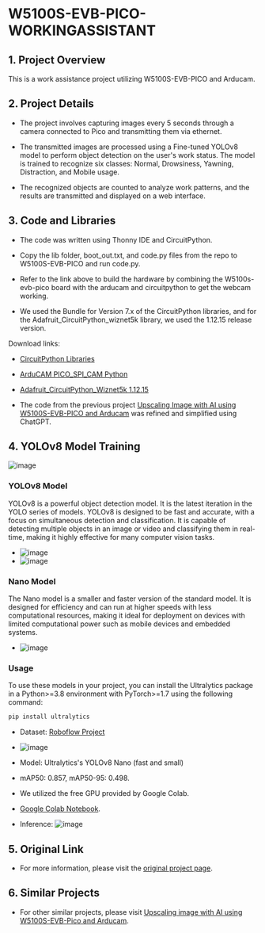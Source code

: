# W5100S-EVB-PICO-WORKINGASSISTANT

## 1. Project Overview
This is a work assistance project utilizing W5100S-EVB-PICO and Arducam.

## 2. Project Details
- The project involves capturing images every 5 seconds through a camera connected to Pico and transmitting them via ethernet.
  
- The transmitted images are processed using a Fine-tuned YOLOv8 model to perform object detection on the user's work status. The model is trained to recognize six classes: Normal, Drowsiness, Yawning, Distraction, and Mobile usage.
  
- The recognized objects are counted to analyze work patterns, and the results are transmitted and displayed on a web interface.

## 3. Code and Libraries
- The code was written using Thonny IDE and CircuitPython. 

- Copy the lib folder, boot_out.txt, and code.py files from the repo to W5100S-EVB-PICO and run code.py. 

- Refer to the link above to build the hardware by combining the W5100s-evb-pico board with the arducam and circuitpython to get the webcam working. 

- We used the Bundle for Version 7.x of the CircuitPython libraries, and for the Adafruit_CircuitPython_wiznet5k library, we used the 1.12.15 release version.

Download links:
- [CircuitPython Libraries](https://circuitpython.org/libraries)
- [ArduCAM PICO_SPI_CAM Python](https://github.com/ArduCAM/PICO_SPI_CAM/tree/master/Python)
- [Adafruit_CircuitPython_Wiznet5k 1.12.15](https://github.com/adafruit/Adafruit_CircuitPython_Wiznet5k/releases/tag/1.12.15)

- The code from the previous project [Upscaling Image with AI using W5100S-EVB-PICO and Arducam](https://maker.wiznet.io/Benjamin/projects/upscaling-image-with-ai-using-w5100s-evb-pico-and-arducam/) was refined and simplified using ChatGPT.

## 4. YOLOv8 Model Training

![image](https://github.com/dbtjr1103/W5100S-EVB-PICO-WORKINGASSISTANT/assets/115054808/13861027-142c-4fab-993a-ee066d88405d)

  
### YOLOv8 Model

YOLOv8 is a powerful object detection model. It is the latest iteration in the YOLO series of models. YOLOv8 is designed to be fast and accurate, with a focus on simultaneous detection and classification. It is capable of detecting multiple objects in an image or video and classifying them in real-time, making it highly effective for many computer vision tasks.

- ![image](https://github.com/dbtjr1103/W5100S-EVB-PICO-WORKINGASSISTANT/assets/115054808/493d763f-3c68-47b7-ab90-aafeb746727b)
- ![image](https://github.com/dbtjr1103/W5100S-EVB-PICO-WORKINGASSISTANT/assets/115054808/3d38b116-25a2-4a91-919e-d732f3653881)

### Nano Model

The Nano model is a smaller and faster version of the standard model. It is designed for efficiency and can run at higher speeds with less computational resources, making it ideal for deployment on devices with limited computational power such as mobile devices and embedded systems.

- ![image](https://github.com/dbtjr1103/W5100S-EVB-PICO-WORKINGASSISTANT/assets/115054808/4bb2e3d2-1e41-4d16-9634-c98fe59599a7)

### Usage

To use these models in your project, you can install the Ultralytics package in a Python>=3.8 environment with PyTorch>=1.7 using the following command:

```bash
pip install ultralytics
```


- Dataset: [Roboflow Project](https://universe.roboflow.com/project-q3daq/working-0iym3)
- ![image](https://github.com/dbtjr1103/W5100S-EVB-PICO-WORKINGASSISTANT/assets/115054808/45899134-3630-4fc8-9e7a-f174cf524355)

- Model: Ultralytics's YOLOv8 Nano (fast and small)

- mAP50: 0.857, mAP50-95: 0.498.

- We utilized the free GPU provided by Google Colab.

- [Google Colab Notebook](https://colab.research.google.com/drive/1NStVVPItzzwoeldfsPJ-geZATkirvg2z?usp=sharing).

- Inference: ![image](https://github.com/dbtjr1103/W5100S-EVB-PICO-WORKINGASSISTANT/assets/115054808/1ce25d84-259e-40f8-9236-a4ff644a181e)


## 5. Original Link
- For more information, please visit the [original project page](https://maker.wiznet.io/Benjamin/projects/working-assistant-with-w5100s-evb-pico/?serob=4&serterm=month).

## 6. Similar Projects
- For other similar projects, please visit [Upscaling image with AI using W5100S-EVB-Pico and Arducam](https://maker.wiznet.io/Benjamin/projects/upscaling-image-with-ai-using-w5100s-evb-pico-and-arducam/).
